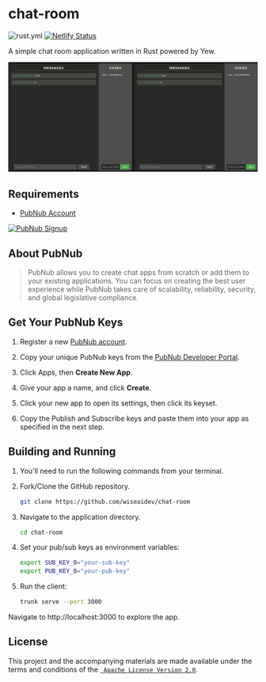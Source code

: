 # chat-room

![rust.yml](https://img.shields.io/github/actions/workflow/status/wiseaidev/chat-room/rust.yml)
[![Netlify Status](https://api.netlify.com/api/v1/badges/c5f0c450-ef58-4b3a-96ec-13d52a852401/deploy-status)](https://app.netlify.com/sites/yew-chat/deploys)

A simple chat room application written in Rust powered by Yew.

![banner](./assets/banner.png)

## Requirements

- [PubNub Account](#pubnub-account)

<a href="https://dashboard.pubnub.com/signup">
	<img alt="PubNub Signup" src="https://i.imgur.com/og5DDjf.png" width=260 height=97/>
</a>

## About PubNub

> PubNub allows you to create chat apps from scratch or add them to your existing applications. You can focus on creating the best user experience while PubNub takes care of scalability, reliability, security, and global legislative compliance.

## Get Your PubNub Keys

1. Register a new [PubNub account](https://dashboard.pubnub.com/signup/).

1. Copy your unique PubNub keys from the [PubNub Developer Portal](https://admin.pubnub.com/).

1. Click Apps, then **Create New App**.

1. Give your app a name, and click **Create**.

1. Click your new app to open its settings, then click its keyset.

1. Copy the Publish and Subscribe keys and paste them into your app as specified in the next step.

## Building and Running

1. You'll need to run the following commands from your terminal.

1. Fork/Clone the GitHub repository.

	```bash
	git clone https://github.com/wiseaidev/chat-room
	```

1. Navigate to the application directory.

	```bash
	cd chat-room
	```

1. Set your pub/sub keys as environment variables:

	```sh
	export SUB_KEY_0="your-sub-key"
	export PUB_KEY_0="your-pub-key"
	```

1. Run the client:

	```sh
	trunk serve --port 3000
	```

Navigate to http://localhost:3000 to explore the app.

## License

This project and the accompanying materials are made available under the terms and conditions of the [` Apache License Version 2.0`](https://github.com/wiseaidev/chat-room/blob/main/LICENSE).
